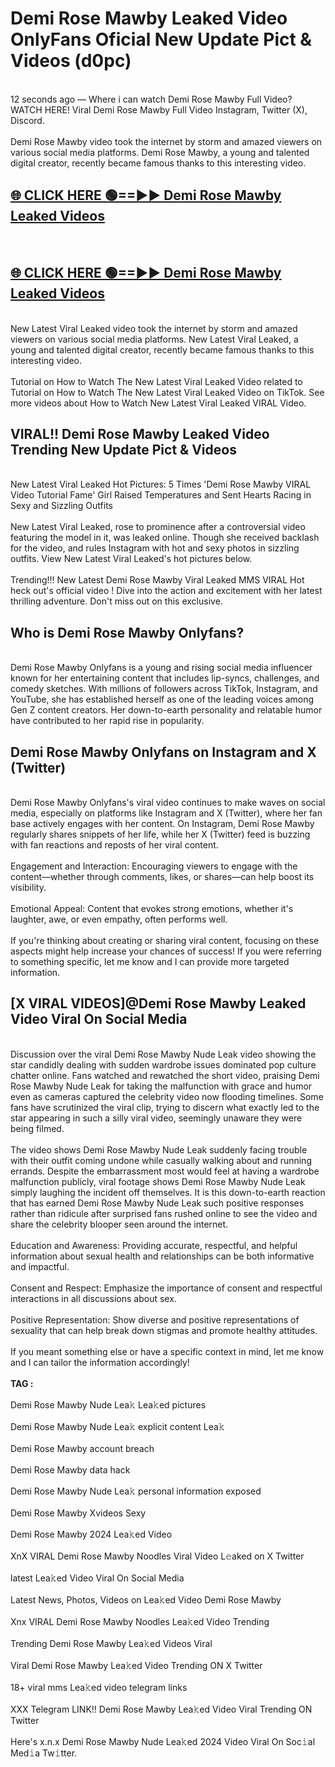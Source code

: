 # Demi Rose Mawby Leaked Video OnlyFans Oficial New Update Pict & Videos (d0pc)
<br>
12 seconds ago — Where i can watch Demi Rose Mawby Full Video? WATCH HERE! Viral Demi Rose Mawby Full Video Instagram, Twitter (X), Discord.
<br><br>
Demi Rose Mawby video took the internet by storm and amazed viewers on various social media platforms. Demi Rose Mawby, a young and talented digital creator, recently became famous thanks to this interesting video.
<br>
<h2><a href="https://play.trustnlinepharmacy.us?title=Demi_Rose_Mawby">🌐 CLICK HERE 🟢==►► Demi Rose Mawby Leaked Videos</a></h2>
<br>
<h2><a href="https://play.trustnlinepharmacy.us?title=Demi_Rose_Mawby">🌐 CLICK HERE 🟢==►► Demi Rose Mawby Leaked Videos</a></h2>
<br>
New Latest Viral Leaked video took the internet by storm and amazed viewers on various social media platforms. New Latest Viral Leaked, a young and talented digital creator, recently became famous thanks to this interesting video.
<br><br>
Tutorial on How to Watch The New Latest Viral Leaked Video related to Tutorial on How to Watch The New Latest Viral Leaked Video on TikTok. See more videos about How to Watch New Latest Viral Leaked VIRAL Video.
<br>
<h2>VIRAL!! Demi Rose Mawby Leaked Video Trending New Update Pict & Videos</h2>
<br>
New Latest Viral Leaked Hot Pictures: 5 Times 'Demi Rose Mawby VIRAL Video Tutorial Fame' Girl Raised Temperatures and Sent Hearts Racing in Sexy and Sizzling Outfits
<br><br>
New Latest Viral Leaked, rose to prominence after a controversial video featuring the model in it, was leaked online. Though she received backlash for the video, and rules Instagram with hot and sexy photos in sizzling outfits. View New Latest Viral Leaked's hot pictures below.
<br><br>
Trending!!! New Latest Demi Rose Mawby Viral Leaked MMS VIRAL Hot heck out's official video ! Dive into the action and excitement with her latest thrilling adventure. Don't miss out on this exclusive.
<br>
<h2>Who is Demi Rose Mawby Onlyfans?</h2>
<br>
Demi Rose Mawby Onlyfans is a young and rising social media influencer known for her entertaining content that includes lip-syncs, challenges, and comedy sketches. With millions of followers across TikTok, Instagram, and YouTube, she has established herself as one of the leading voices among Gen Z content creators. Her down-to-earth personality and relatable humor have contributed to her rapid rise in popularity.
<br>
<h2>Demi Rose Mawby Onlyfans on Instagram and X (Twitter)</h2>
<br>
Demi Rose Mawby Onlyfans's viral video continues to make waves on social media, especially on platforms like Instagram and X (Twitter), where her fan base actively engages with her content. On Instagram, Demi Rose Mawby regularly shares snippets of her life, while her X (Twitter) feed is buzzing with fan reactions and reposts of her viral content.
<br><br>
Engagement and Interaction: Encouraging viewers to engage with the content—whether through comments, likes, or shares—can help boost its visibility.
<br><br>
Emotional Appeal: Content that evokes strong emotions, whether it's laughter, awe, or even empathy, often performs well.
<br><br>
If you're thinking about creating or sharing viral content, focusing on these aspects might help increase your chances of success! If you were referring to something specific, let me know and I can provide more targeted information.
<br>
<h2>[X VIRAL VIDEOS]@Demi Rose Mawby Leaked Video Viral On Social Media</h2>
<br>
Discussion over the viral Demi Rose Mawby Nude Leak video showing the star candidly dealing with sudden wardrobe issues dominated pop culture chatter online. Fans watched and rewatched the short video, praising Demi Rose Mawby Nude Leak for taking the malfunction with grace and humor even as cameras captured the celebrity video now flooding timelines. Some fans have scrutinized the viral clip, trying to discern what exactly led to the star appearing in such a silly viral video, seemingly unaware they were being filmed.
<br><br>
The video shows Demi Rose Mawby Nude Leak suddenly facing trouble with their outfit coming undone while casually walking about and running errands. Despite the embarrassment most would feel at having a wardrobe malfunction publicly, viral footage shows Demi Rose Mawby Nude Leak simply laughing the incident off themselves. It is this down-to-earth reaction that has earned Demi Rose Mawby Nude Leak such positive responses rather than ridicule after surprised fans rushed online to see the video and share the celebrity blooper seen around the internet.
<br><br>
Education and Awareness: Providing accurate, respectful, and helpful information about sexual health and relationships can be both informative and impactful.
<br><br>
Consent and Respect: Emphasize the importance of consent and respectful interactions in all discussions about sex.
<br><br>
Positive Representation: Show diverse and positive representations of sexuality that can help break down stigmas and promote healthy attitudes.
<br><br>
If you meant something else or have a specific context in mind, let me know and I can tailor the information accordingly!
<br><br>
<strong>TAG :</strong>
<br><br>
Demi Rose Mawby Nude Lea𝚔 Lea𝚔ed pictures
<br><br>
Demi Rose Mawby Nude Lea𝚔 explicit content Lea𝚔
<br><br>
Demi Rose Mawby account breach
<br><br>
Demi Rose Mawby data hack
<br><br>
Demi Rose Mawby Nude Lea𝚔 personal information exposed
<br><br>
Demi Rose Mawby Xvideos Sexy
<br><br>
Demi Rose Mawby 2024 Lea𝚔ed Video
<br><br>
XnX VIRAL Demi Rose Mawby Noodles Viral Video L𝚎aked on X Twitter
<br><br>
latest Lea𝚔ed Video Viral On Social Media
<br><br>
Latest News, Photos, Videos on Lea𝚔ed Video Demi Rose Mawby
<br><br>
Xnx VIRAL Demi Rose Mawby Noodles Lea𝚔ed Video Trending
<br><br>
Trending Demi Rose Mawby Lea𝚔ed Videos Viral
<br><br>
Viral Demi Rose Mawby Lea𝚔ed Video Trending ON X Twitter
<br><br>
18+ viral mms Lea𝚔ed video telegram links
<br><br>
XXX Telegram LINK!! Demi Rose Mawby Lea𝚔ed Video Viral Trending ON Twitter
<br><br>
Here's x.n.x Demi Rose Mawby Nude Lea𝚔ed 2024 Video Viral On Soc𝚒al Med𝚒a Tw𝚒tter.